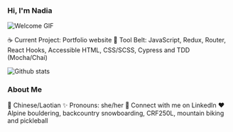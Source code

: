 ### Hi, I'm Nadia
![Welcome GIF](https://i.imgur.com/VnCaMsq.gif)

☕ Current Project: Portfolio website
🔧 Tool Belt: JavaScript, Redux, Router, React Hooks, Accessible HTML, CSS/SCSS, Cypress and TDD (Mocha/Chai)

![Github stats](https://github-readme-stats.vercel.app/api?username=najinl&theme=jolly&show_icons=true&count_private=true)

### About Me

🍚 Chinese/Laotian
✨ Pronouns: she/her
👋 Connect with me on LinkedIn
❤️ Alpine bouldering, backcountry snowboarding, CRF250L, mountain biking and pickleball

